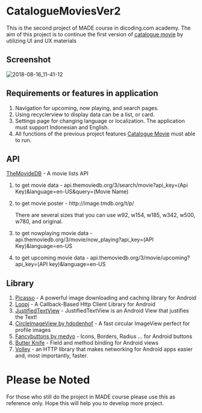 # CatalogueMoviesVer2
This is the second project of MADE course in dicoding.com academy. The aim of this project is to continue the first version of [catalogue movie](https://github.com/sunydeprito/CatalogueMovie) by utilizing UI and UX materials

## Screenshot
![2018-08-16_11-41-12](https://user-images.githubusercontent.com/26306746/44188788-bf5c9380-a149-11e8-89ef-46d500100316.png)

## Requirements or features in application
1. Navigation for upcoming, now playing, and search pages.
2. Using recyclerview to display data can be a list, or card.
3. Settings page for changing language or localization. The application must support Indonesian and English.
4. All functions of the previous project features [Catalogue Movie](https://github.com/sunydeprito/CatalogueMovie) must able to run.

## API
[TheMovideDB](https://www.themoviedb.org/) - A movie lists API

1. to get movie data - api.themoviedb.org/3/search/movie?api_key=(Api Key)&language=en-US&query=(Movie Name)
2. to get movie poster - http://<i></i>image.tmdb.org/t/p/ 

   There are several sizes that you can use w92, w154, w185, w342, w500, w780, and original.
3. to get nowplaying movie data - api.themoviedb.org/3/movie/now_playing?api_key=(API Key)&language=en-US
4. to get upcoming movie data - api.themoviedb.org/3/movie/upcoming?api_key=(API key)&language=en-US

## Library
1. [Picasso](http://square.github.io/picasso/) - A powerful image downloading and caching library for Android
2. [Loopj](http://loopj.com/android-async-http/) - A Callback-Based Http Client Library for Android
3. [JustifiedTextView](https://github.com/amilcar-sr/JustifiedTextView) - JustifiedTextView is an Android View that justifies the Text!
4. [CircleImageView by hdodenhof](https://github.com/hdodenhof/CircleImageView) - A fast circular ImageView perfect for profile images
5. [Fancybuttons by medyo](https://github.com/medyo/Fancybuttons) - Icons, Borders, Radius ... for Android buttons
6. [Butter Knife](http://jakewharton.github.io/butterknife/) - Field and method binding for Android views
7. [Volley](https://github.com/google/volley) - an HTTP library that makes networking for Android apps easier and, most importantly, faster.

# Please be Noted
For those who still do the project in MADE course please use this as reference only. Hope this will help you to develop more project.
